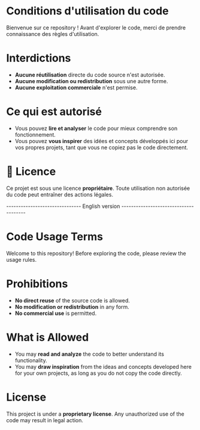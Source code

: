 # Conditions d'utilisation du code

Bienvenue sur ce repository ! Avant d'explorer le code, merci de prendre connaissance des règles d'utilisation. 

# Interdictions
- **Aucune réutilisation** directe du code source n'est autorisée.
- **Aucune modification ou redistribution** sous une autre forme.
- **Aucune exploitation commerciale** n'est permise.

# Ce qui est autorisé
- Vous pouvez **lire et analyser** le code pour mieux comprendre son fonctionnement.
- Vous pouvez **vous inspirer** des idées et concepts développés ici pour vos propres projets, tant que vous ne copiez pas le code directement.

# 📜 Licence
Ce projet est sous une licence **propriétaire**. Toute utilisation non autorisée du code peut entraîner des actions légales.

------------------------------- English version --------------------------------------
# Code Usage Terms

Welcome to this repository! Before exploring the code, please review the usage rules.

# Prohibitions
- **No direct reuse** of the source code is allowed.
- **No modification or redistribution** in any form.
- **No commercial use** is permitted.

# What is Allowed
- You may **read and analyze** the code to better understand its functionality.
- You may **draw inspiration** from the ideas and concepts developed here for your own projects, as long as you do not copy the code directly.

# License
This project is under a **proprietary license**. Any unauthorized use of the code may result in legal action.
